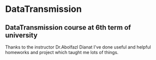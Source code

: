 # DataTransmission
## DataTransmission course at 6th term of university
Thanks to the instructor Dr.Abolfazl Dianat I've done useful and helpful homeworks and project which taught me lots of things.
